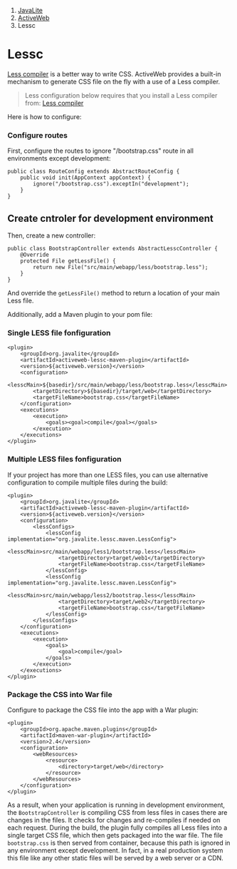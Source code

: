 <ol class=breadcrumb>
   <li><a href=/>JavaLite</a></li>
   <li><a href=/activeweb>ActiveWeb</a></li>
   <li class=active>Lessc</li>
</ol>
<div class=page-header>
   <h1>Lessc <small></small></h1>
</div>

[Less compiler](http://lesscss.org/) is a better way to write CSS. ActiveWeb provides a built-in mechanism to generate
CSS file on the fly with a use of a Less compiler.

> Less configuration below requires that you install a Less compiler from: [Less compiler](http://lesscss.org/)


Here is how to configure:

### Configure routes

First, configure the routes to ignore "/bootstrap.css" route in all environments except development:

~~~~ {.java}
public class RouteConfig extends AbstractRouteConfig {
    public void init(AppContext appContext) {
        ignore("/bootstrap.css").exceptIn("development");
    }
}
~~~~

## Create cntroler for development environment

Then, create a new controller:

~~~~ {.java}
public class BootstrapController extends AbstractLesscController {
    @Override
    protected File getLessFile() {
        return new File("src/main/webapp/less/bootstrap.less");
    }
}
~~~~

And override the `getLessFile()` method to return a location of your main Less file.

Additionally, add a Maven plugin to your pom file:

### Single LESS file fonfiguration

~~~~ {.xml}
<plugin>
    <groupId>org.javalite</groupId>
    <artifactId>activeweb-lessc-maven-plugin</artifactId>
    <version>${activeweb.version}</version>
    <configuration>
        <lesscMain>${basedir}/src/main/webapp/less/bootstrap.less</lesscMain>
        <targetDirectory>${basedir}/target/web</targetDirectory>
        <targetFileName>bootstrap.css</targetFileName>
    </configuration>
    <executions>
        <execution>
            <goals><goal>compile</goal></goals>
        </execution>
    </executions>
</plugin>
~~~~

### Multiple LESS files fonfiguration

If your project has more than one LESS files, you can use alternative configuration to compile multiple files during the build: 

~~~~ {.xml}
<plugin>
    <groupId>org.javalite</groupId>
    <artifactId>activeweb-lessc-maven-plugin</artifactId>
    <version>${activeweb.version}</version>
    <configuration>
        <lessConfigs>
            <lessConfig implementation="org.javalite.lessc.maven.LessConfig">
                <lesscMain>src/main/webapp/less1/bootstrap.less</lesscMain>
                <targetDirectory>target/web1</targetDirectory>
                <targetFileName>bootstrap.css</targetFileName>
            </lessConfig>
            <lessConfig implementation="org.javalite.lessc.maven.LessConfig">
                <lesscMain>src/main/webapp/less2/bootstrap.less</lesscMain>
                <targetDirectory>target/web2</targetDirectory>
                <targetFileName>bootstrap.css</targetFileName>
            </lessConfig>
        </lessConfigs>
    </configuration>
    <executions>
        <execution>
            <goals>
                <goal>compile</goal>
            </goals>
        </execution>
    </executions>
</plugin>
~~~~

### Package the CSS into War file

Configure to package the CSS file into the app with a War plugin:

~~~~ {.xml}
<plugin>
    <groupId>org.apache.maven.plugins</groupId>
    <artifactId>maven-war-plugin</artifactId>
    <version>2.4</version>
    <configuration>
        <webResources>
            <resource>
                <directory>target/web</directory>
            </resource>
        </webResources>
    </configuration>
</plugin>
~~~~ 

As a result, when your application is running in development environment, the `BootstrapController` is compiling CSS
from less files in cases there are changes in the files. It checks for changes and re-compiles if needed on each request.
During the build, the plugin fully compiles all Less files into a single target CSS file, which then gets packaged
into the war file. The file `bootstrap.css` is then served from container, because this path is ignored in any
environment except development. In fact, in a real production system this file like any other static files will
be served by a web server or a CDN.




